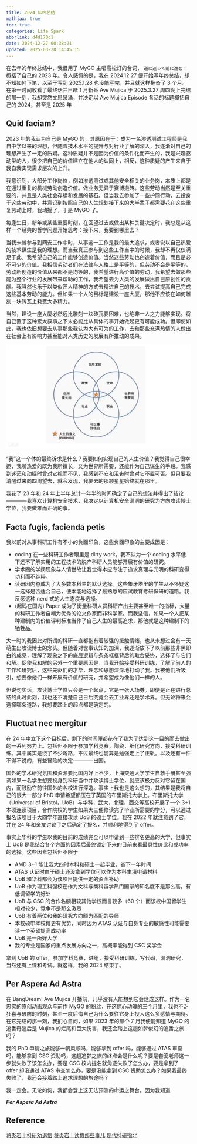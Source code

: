 ```yaml
---
title: 2024 年终总结
mathjax: true
toc: true
categories: Life Spark
abbrlink: d4d170c1
date: 2024-12-27 00:38:21
updated: 2025-03-28 14:45:15
---
```


在去年的年终总结中，我借用了 MyGO 主唱高松灯的台词， `道に迷って前に進む！` 概括了自己的 2023 年。令人感慨的是，我在 2024.12.27 便开始写年终总结，却不知如何下笔，以至于写到 2025.1.28 也没能写完，并且就这样拖沓了 3 个月。在第一时间收看了最终话并目睹 1 月新番 Ave Mujica 于 2025.3.27 周四晚上完结的那一刻，我却突然文思泉涌，并决定以 Ave Mujica Episode 各话的标题概括自己的 2024，甚至是 2025 年

<!--more-->

## Quid faciam?

2023 年的我认为自己是 MyGO 的，其原因在于：成为一名渗透测试工程师是我自中学以来的理想，但随着技术水平的提升与对行业了解的深入，我逐渐对自己的理想产生了一定的质疑。这种质疑并不是因为价值的条件化而产生的，我是兴趣驱动型的人，很少把自己的价值建立在他人的认同上，相反，这种质疑的产生来自于我自我实现需求层次的上升。

我意识到，大部分工作岗位，例如渗透测试或其他安全相关的业务岗，本质上都是在通过重复的机械劳动创造价值。做业务无异于赛博搬砖。这些劳动当然是至关重要的，并且是人类社会存续和发展的基石。但当我去参加了一些护网行动，去投身于这些劳动中，并意识到按照自己的人生规划接下来的大半辈子都需要花在这些重复劳动上时，我动摇了，于是 MyGO 了。

每逢生日，新年或某些重要时刻，在回望过去或做出某种关键决定时，我总是从这样一个经典的哲学问题开始思考：接下来，我要到哪里去？

当我未曾参与到网安工作中时，从事这一工作是我的最大追求，或者说以自己热爱的技术谋生是我的理想。而当我真正参与到这些工作当中的时候，我却不再仅仅满足于此。我希望自己的工作能够创造价值。当然这些劳动也创造着价值，而且是必不可少的价值。我相信劳动者们在法律与人格上是平等的，但劳动不会是平等的，劳动所创造的价值从来都不是均等的，我希望进行高价值的劳动，我希望去做那些能为整个行业的发展带来帮助的工作，我希望去为人类的发展做出自己原创性的贡献。我当然也乐于以类似匠人精神的方式去精进自己的技术，去尝试提高自己完成这些基本劳动的能力。但如果一个人的目标是建设一座大厦，那他不应该在如何雕刻一块砖瓦上耗费太多精力。

当然，建设一座大厦必然远比雕刻一块砖瓦要困难，也绝非一人之力能够实现。将自己置于这种宏大叙事之下未必能比从具体的事开始做起更有可能成功。但即使如此，我也依旧想要去从事那些我认为大有可为的工作，去和那些充满热情的人做出在社会上有影响力甚至能对人类历史的发展有所推动的成果。

![meaning](images/Life%20Spark/2024%20年终总结.png)

“我”这一个体的最终诉求是什么？我要如何实现自己的人生价值？我觉得自己很幸运，我所热爱的既为我所擅长，又为世界所需要，还能作为自己谋生的手段。我感到迷茫和动摇时曾对它视而不见，我感到不安和沮丧时曾对它不置可否。但只要我清醒过来向四周望去，就会发现，我要去的那颗星星始终就在那里。

我花了 23 年和 24 年上半年总计一年半的时间确定了自己的想法并得出了结论————我喜欢计算机安全技术，我决定以计算机安全漏洞的研究为方向攻读博士学位，我要做难而正确的事。

## Facta fugis, facienda petis

我以前对从事科研工作有不小的负面印象，这些负面印象的主要成因是：

- coding 在一些科研工作者眼里是 dirty work。我不认为一个 coding 水平低下还不了解实用的工程技术的脱产科研人员能够开展有价值的研究。
- 学术圈的学阀现象与人情世故让我觉得本应专注于追求真理与光明的科研变得功利而不纯粹。
- 读研因内卷成为了大多数本科生的默认选择。这些象牙塔里的学生从不怀疑这一选择是否适合自己，便本能地选择了最熟悉的应试教育考研保研的道路。我反感这种 nerd 式的人生态度与选择。
- (起码在国内) Paper 成为了衡量科研人员科研产出主要甚至唯一的指标，大量的科研工作者自嘲为优秀的论文作家而非科学家。而我坚信，如果一个人把某种建制内的价值评判标准当作了自己人生的最高追求，那他就是这种建制下的牺牲品。

大一时的我因此对所谓的科研一直都抱有着较强的抵触情绪，也从未想过会有一天萌生出攻读博士的念头。但随着对世事认知的加深，我逐渐放下了以前那些非黑即白的成见，理解了现象之下的底层逻辑与条条框框背后的取舍妥协，选择了与它们和解。促使我和解的另外一个重要原因是，当我开始接受科研训练，了解了前人的工作和研究后，这些先驱们的才华，理念和思想深深地打动了我。我被他们所吸引，想要像他们一样开展有价值的研究，并希望成为像他们一样的人。

但说句实话，攻读博士学位只会是一个起点，它是一张入场券。即便是正在进行总结的此时此刻，我也还不清楚自己日后究竟会去工业界还是学术界。但无论将来会选择哪条道路，我想要踏上的起点都是确定的。

## Fluctuat nec mergitur

在 24 年中立下这个目标后，剩下的时间便都花在了我为了达到这一目的而去做出的一系列努力上。包括但不限于参加学科竞赛，陶瓷，细化研究方向，接受科研训练。其中属实是绕了不少弯路，不过最终也能算是勉强走上了正轨。以及还有一件不得不说的，有些冒险的决定————出国。

国外的学术研究氛围和资源要比国内好上不少，上海交通大学学生自救手册甚至强调如果一名学生想要投身到科研当中并攻读博士学位，就应该极力反对它留在国内，而鼓励它前往国外的名校进行深造。事实上我也是这么想的，其结果是我将自己的很大一部分 PhD 申请希望都压在了英国的布里斯托大学上。布里斯托大学（Universal of Bristol，UoB）与华科，武大，北理，西交等高校开展了一个 3+1 本硕连读项目，合作院校的学生如果大三便修读完了毕业所需要的学分，可以通过报名该项目于大四学年直接攻读 UoB 的硕士学位。我在 2022 年就注意到了它，并在 24 年和亲友讨论了之后确定了报名，并顺利地得到了 offer。

事实上华科的学生以我的目前的成绩完全可以申请到一些排名更高的大学，但事实上 UoB 是我结合各个方面的因素后最终锁定下来的目前来看最具性价比和成功率的选择。这些因素包括但不限于

- AMD 3+1 能让我大四时本科和硕士一起毕业，省下一年时间
- ATAS 认证时由于硕士还没拿到学位可以作为本科生填申请材料
- UoB 和华科都会为该项目提供一定的资金补助
- UoB 作为理工科强校在作为文科与商科留学热门国家的知名度不是那么高，有低调留学的好处
- UoB 与 CSC 的合作名额相较其他学校而言较多（60 个）而该校中国留学生相对较少，竞争不是那么激烈
- UoB 有着两位和我的研究方向颇为匹配的导师
- 本校硕申本校博更有优势，同时因为 ATAS 认证与自身专业的敏感性可能需要读一个英硕提高成功率
- UoB 是一所好大学
- 我的专业是国家的重点发展方向之一，高概率能得到 CSC 奖学金

拿到 UoB 的 offer，参加学科竞赛，进组，接受科研训练，写代码，漏洞研究，当然还有上课和考试。就这样，我的 2024 结束了。

## Per Aspera Ad Astra

在 BangDream! Ave Mujica 开播前，几乎没有人能想到它会烂成这样。作为一名忠实的原创动画观众与前作 MyGO 的粉丝，在这惊心动魄的三个月里，我也不乏狂喜与破防的时刻，甚至一度后悔自己为什么要往它身上投入这么多感情与期待。在它完结的那一刻，我扪心自问，如果 2023 年的那个 7 月我便能知道 MyGO 的追番奇迹后是 Mujica 的烂尾和巨大伤害，我还会踏上这趟如梦似幻的追番之旅吗？

我的 PhD 申请之旅能够一帆风顺吗，能够拿到 offer 吗，能够通过 ATAS 审查吗，能够拿到 CSC 资助吗，这趟追梦之旅的终点会是什么呢？要是套瓷老师这一步就失败了该怎么办，要是 CSC 校内提名就角逐失败了怎么办，要是拿到了 offer 却没通过 ATAS 审查怎么办，要是没能拿到 CSC 资助怎么办？如果我最终失败了，我还会接着踏上追求理想的旅途吗？

我一定会。无论如何，我都会登上这无法预测的命运之舞台。因为我知道

***Per Aspera Ad Astra***

## Reference

[蒋炎岩｜科研劝退信](https://jyywiki.cn/Letter.md)
[蒋炎岩｜读博那些事儿](https://zhuanlan.zhihu.com/p/82579410)
[现代科研指北](https://yufree.github.io/sciguide/index.html)
